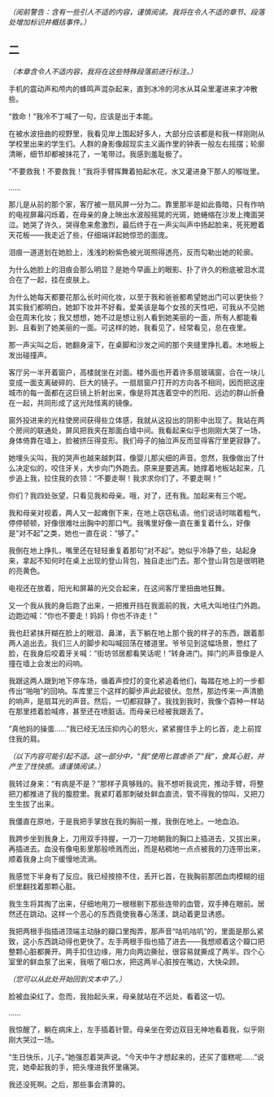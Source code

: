*（阅前警告：含有一些引人不适的内容，谨慎阅读。我将在令人不适的章节、段落处增加标识并概括事件。）*

## 二

*（本章含令人不适内容，我将在这些特殊段落前进行标注。）*



手机的震动声和颅内的蜂鸣声混杂起来，直到冰冷的河水从耳朵里灌进来才冲散些。

“救命！”我冷不丁喊了一句，应该是出于本能。

在被水波扭曲的视野里，我看见岸上围起好多人，大部分应该都是和我一样刚刚从学校里出来的学生们。人群的身影像超现实主义画作里的钟表一般左右摇摆；轮廓清晰，细节却都被抹花了，一笔带过。我感到羞耻极了。

“不要救我！不要救我！”我将手臂挥舞着拍起水花，水又灌进身下那人的喉咙里。

......



那儿是从前的那个家，客厅被一扇风屏一分为二。靠里那半是如此昏暗，只有作响的电视屏幕闪烁着，在母亲的身上映出水波般摇晃的光斑，她蜷缩在沙发上掩面哭泣。她哭了许久，哭得愈来愈激烈，最后终于在一声尖叫声中扬起脸来，死死瞪着天花板——我走近了些，仔细端详起她惊恐的面庞。

泪痕一道道划在她脸上，浅浅的粉紫色被光斑照得透亮，反而勾勒出她的轮廓。

为什么她脸上的泪痕会那么明显？是她今早画上的眼影、扑了许久的粉底被泪水混合在了一起，挂在皮肤上。

为什么她每天都要花那么长时间化妆，以至于我和爸爸都希望她出门可以更快些？其实我们都明白，她卸下妆并不好看。爱美该是每个女孩的天性吧，可我从不见她会在周末化妆；我又想想，她不过是想让别人看到她美丽的一面，所有人都能看到、且看到了她美丽的一面。可这样的她，我看见了，经常看见，总在夜里。

那一声尖叫之后，她翻身滚下，在桌脚和沙发之间的那个夹缝里挣扎着。木地板上发出碰撞声。

客厅另一半开着窗户，高楼就坐在对面。楼外面也开着许多扇玻璃窗，合在一块儿变成一面支离破碎的、巨大的镜子。一扇扇窗户打开的方向各不相同，因而把这座城市的每一面都在这巨镜上折射出来，像是将其连着空中的烈阳、远边的群山折叠在一起，共同形成了这光陆怪离的镜像。

窗外投进来的光柱使房间获得些立体感，我就从这投出的阴影中出现了。我站在两个房间的联通处，屏风把我夹在那面白墙中间。我看起来似乎也刚刚大哭了一场，身体倚靠在墙上，脸被挤压得变形。我们母子的抽泣声反而显得客厅里更寂静了。

她埋头尖叫，我的哭声也越来越刺耳，像婴儿那尖细的声音。忽然，我像做出了什么决定似的，咬住牙关，大步向门外跑去。原来是要逃离。她撑着地板站起来，几步追上我，拉住我的衣领：“不要走啊！我求求你们了，不要走啊！”

你们？我四处张望，只看见我和母亲。哦，对了，还有我。加起来有三个呢。

我和母亲对视着，两人又一起瘫倒下来，在地上窃窃私语。他们说话时喘着粗气，停停顿顿，好像很难吐出胸中的那口气。我嘴里好像一直在重复着什么，好像是“对不起”之类，她也一直在说：“够了。”

我倒在地上挣扎，嘴里还在轻轻重复着那句“对不起”。她似乎冷静了些，站起身来，拿起不知何时在桌上出现的登山背包，独自走出门去。那个登山背包是很明艳的亮黄色。

电视还在放着，阳光和屏幕的光交合起来，在这间客厅里扭曲地狂舞。



又一个我从我的身后跑了出来，一把推开挡在我面前的我，大吼大叫地往门外跑。边跑边喊：“你也不要走！妈妈！你也不许走！”

我也赶紧抹开糊在脸上的眼泪、鼻涕，丢下躺在地上那个我的样子的东西，跟着那两人追出去。我们三人的脚步和叫喊回荡在楼道里。爷爷见到这幅场景，憋红了脸，在我身后咬着牙关喊：“街坊邻居都看笑话呢！”转身进门。摔门的声音像是人撞在墙上会发出的闷响。

我跟这两人跟到地下停车场，循着声控灯的变化紧追着他们，每踏在地上的一步都传出“啪啪”的回响。车库里三个这样的脚步声此起彼伏。忽然，那边传来一声清脆的响声，是扇耳光的声音。然后，一切都寂静了。我找到我时，我像个孬种一样站在那里捂着脸喊疼，甚至还在喷脏话。而母亲已经被我跟丢了。

“真他妈的操蛋......”我已经无法压抑内心的怒火，紧紧握住手上的匕首，走上前捏住我的肩。



*（以下内容可能引起不适。这一部分中，“我”使用匕首虐杀了“我”，食其心脏，并产生了性快感。请谨慎阅读。）*



我转过身来：“有病是不是？”那样子真够贱的。我不想听我说完，推动手臂，将整把刀都推进了我的腹腔里。我紧盯着那刺破处鲜血直流，管不得我的惊叫，又把刀生生拔了出来。

我僵直在原地，于是我把手掌放在我的胸前一推，我倒在地上。一地血泊。

我跨步坐到我身上，刀用双手持握，一刀一刀地朝我的胸口上插进去，又拔出来，再插进去。血没有像电影里那般喷溅而出，而是粘稠地一点点被我的刀连带出来，顺着我身上向下缓慢地流淌。

我感觉下半身有了反应。我已经按捺不住，丢开匕首，在我胸前那团血肉模糊的组织里翻找着那颗心脏。

我生生将其掏了出来，仔细地用刀一根根剔下那些连带的血管，双手捧在眼前。居然还在跳动。这样一个恶心的东西竟使我春心荡漾，跳动着更显诱惑。

我把两根手指插进顶端主动脉的瓣口里掏弄，那声音“咕叽咕叽”的，里面是那么紧致，这小东西跳动得也更快了。左手两根手指也插了进去——我想顺着这个瓣口把整颗心脏都撕开。两手扣住边缘，用力向两边撕扯，很容易就撕成了两半。四个心室里的鲜血泵了出来，我咽了咽口水，把这两半心脏按在嘴边，大快朵顾。



*（您可以从此处开始回到文本中了。）*



脸被血染红了。忽而，我抬起头来，母亲就站在不远处，看着这一切。

......



我惊醒了，躺在病床上，左手插着针管。母亲坐在旁边双目无神地看着我，似乎刚刚大哭过一场。

“生日快乐，儿子。”她强忍着哭声说。“今天中午才想起来的，还买了蛋糕呢......”说完，她牵起我的手，把头埋进我怀里痛哭。

我还没死啊。之后，那些事会清算的。